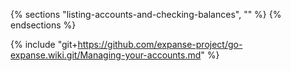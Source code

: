 {% sections "listing-accounts-and-checking-balances", "" %}
{% endsections %}

{% include "git+https://github.com/expanse-project/go-expanse.wiki.git/Managing-your-accounts.md" %}